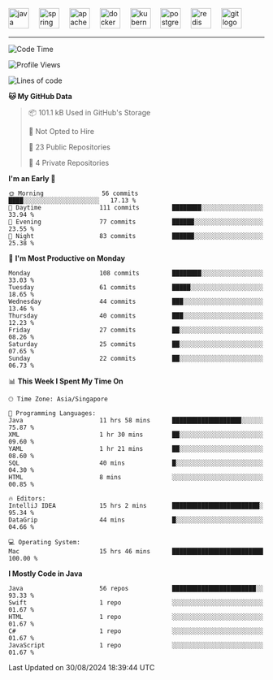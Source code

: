 <p align="left">
  <img src="https://cdn.jsdelivr.net/gh/devicons/devicon/icons/java/java-original.svg" height="40" alt="java logo"  />
  <img width="12" />
  <img src="https://cdn.jsdelivr.net/gh/devicons/devicon/icons/spring/spring-original.svg" height="40" alt="spring logo"  />
  <img width="12" />
  <img src="https://cdn.jsdelivr.net/gh/devicons/devicon/icons/apachekafka/apachekafka-original.svg" height="40" alt="apachekafka logo"  />
  <img width="12" />
  <img src="https://cdn.jsdelivr.net/gh/devicons/devicon/icons/docker/docker-original.svg" height="40" alt="docker logo"  />
  <img width="12" />
  <img src="https://cdn.jsdelivr.net/gh/devicons/devicon/icons/kubernetes/kubernetes-plain.svg" height="40" alt="kubernetes logo"  />
  <img width="12" />
  <img src="https://cdn.jsdelivr.net/gh/devicons/devicon/icons/postgresql/postgresql-original.svg" height="40" alt="postgresql logo"  />
  <img width="12" />
  <img src="https://cdn.jsdelivr.net/gh/devicons/devicon/icons/redis/redis-original.svg" height="40" alt="redis logo"  />
  <img width="12" />
  <img src="https://cdn.jsdelivr.net/gh/devicons/devicon/icons/git/git-original.svg" height="40" alt="git logo"  />
</p>


<!--<img src="https://media.giphy.com/media/LnQjpWaON8nhr21vNW/giphy.gif" width="60"> <em><b>I love connecting with different people</b> so if you want to say <b>hi, I'll be happy to meet you more!</b> 😊 </em> -->

---
<!--START_SECTION:waka-->
![Code Time](http://img.shields.io/badge/Code%20Time-2%2C043%20hrs%2037%20mins-blue)

![Profile Views](http://img.shields.io/badge/Profile%20Views-0-blue)

![Lines of code](https://img.shields.io/badge/From%20Hello%20World%20I%27ve%20Written-103.9%20thousand%20lines%20of%20code-blue)

**🐱 My GitHub Data** 

> 📦 101.1 kB Used in GitHub's Storage 
 > 
> 🚫 Not Opted to Hire
 > 
> 📜 23 Public Repositories 
 > 
> 🔑 4 Private Repositories 
 > 
**I'm an Early 🐤** 

```text
🌞 Morning                56 commits          ████░░░░░░░░░░░░░░░░░░░░░   17.13 % 
🌆 Daytime                111 commits         ████████░░░░░░░░░░░░░░░░░   33.94 % 
🌃 Evening                77 commits          ██████░░░░░░░░░░░░░░░░░░░   23.55 % 
🌙 Night                  83 commits          ██████░░░░░░░░░░░░░░░░░░░   25.38 % 
```
📅 **I'm Most Productive on Monday** 

```text
Monday                   108 commits         ████████░░░░░░░░░░░░░░░░░   33.03 % 
Tuesday                  61 commits          █████░░░░░░░░░░░░░░░░░░░░   18.65 % 
Wednesday                44 commits          ███░░░░░░░░░░░░░░░░░░░░░░   13.46 % 
Thursday                 40 commits          ███░░░░░░░░░░░░░░░░░░░░░░   12.23 % 
Friday                   27 commits          ██░░░░░░░░░░░░░░░░░░░░░░░   08.26 % 
Saturday                 25 commits          ██░░░░░░░░░░░░░░░░░░░░░░░   07.65 % 
Sunday                   22 commits          ██░░░░░░░░░░░░░░░░░░░░░░░   06.73 % 
```


📊 **This Week I Spent My Time On** 

```text
🕑︎ Time Zone: Asia/Singapore

💬 Programming Languages: 
Java                     11 hrs 58 mins      ███████████████████░░░░░░   75.87 % 
XML                      1 hr 30 mins        ██░░░░░░░░░░░░░░░░░░░░░░░   09.60 % 
YAML                     1 hr 21 mins        ██░░░░░░░░░░░░░░░░░░░░░░░   08.60 % 
SQL                      40 mins             █░░░░░░░░░░░░░░░░░░░░░░░░   04.30 % 
HTML                     8 mins              ░░░░░░░░░░░░░░░░░░░░░░░░░   00.85 % 

🔥 Editors: 
IntelliJ IDEA            15 hrs 2 mins       ████████████████████████░   95.34 % 
DataGrip                 44 mins             █░░░░░░░░░░░░░░░░░░░░░░░░   04.66 % 

💻 Operating System: 
Mac                      15 hrs 46 mins      █████████████████████████   100.00 % 
```

**I Mostly Code in Java** 

```text
Java                     56 repos            ███████████████████████░░   93.33 % 
Swift                    1 repo              ░░░░░░░░░░░░░░░░░░░░░░░░░   01.67 % 
HTML                     1 repo              ░░░░░░░░░░░░░░░░░░░░░░░░░   01.67 % 
C#                       1 repo              ░░░░░░░░░░░░░░░░░░░░░░░░░   01.67 % 
JavaScript               1 repo              ░░░░░░░░░░░░░░░░░░░░░░░░░   01.67 % 
```




 Last Updated on 30/08/2024 18:39:44 UTC
<!--END_SECTION:waka-->


<!--
**SimakovIgor/SimakovIgor** is a ✨ _special_ ✨ repository because its `README.md` (this file) appears on your GitHub profile.

Here are some ideas to get you started:

- 🔭 I’m currently working on ...
- 🌱 I’m currently learning ...
- 👯 I’m looking to collaborate on ...
- 🤔 I’m looking for help with ...
- 💬 Ask me about ...
- 📫 How to reach me: ...
- 😄 Pronouns: ...
- ⚡ Fun fact: ...
-->
